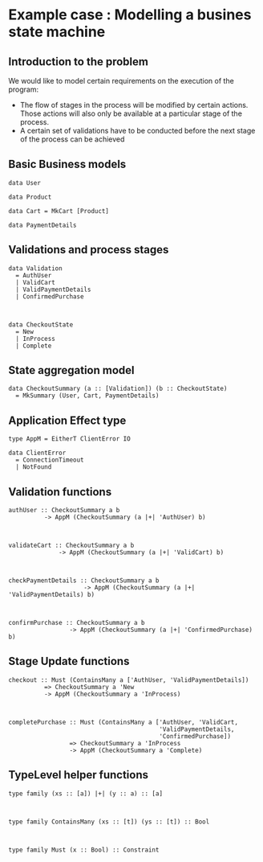 

# Example case : Modelling a busines state machine


## Introduction to the problem

We would like to model certain requirements on the execution of the program:

-   The flow of stages in the process will be modified by certain actions. Those actions will also only be available at a particular stage of the process.
-   A certain set of validations have to be conducted before the next stage of the process can be achieved


## Basic Business models

  

    data User

    data Product

    data Cart = MkCart [Product]

    data PaymentDetails


## Validations and process stages

  

    data Validation
      = AuthUser
      | ValidCart
      | ValidPaymentDetails
      | ConfirmedPurchase

  

    data CheckoutState
      = New
      | InProcess
      | Complete


## State aggregation model

  

    data CheckoutSummary (a :: [Validation]) (b :: CheckoutState)
      = MkSummary (User, Cart, PaymentDetails)


## Application Effect type

  

    type AppM = EitherT ClientError IO
    
    data ClientError
      = ConnectionTimeout
      | NotFound


## Validation functions

    
    authUser :: CheckoutSummary a b
              -> AppM (CheckoutSummary (a |+| 'AuthUser) b)

  

    validateCart :: CheckoutSummary a b
                  -> AppM (CheckoutSummary (a |+| 'ValidCart) b)

  

    checkPaymentDetails :: CheckoutSummary a b
                         -> AppM (CheckoutSummary (a |+| 'ValidPaymentDetails) b)

  

    confirmPurchase :: CheckoutSummary a b
                     -> AppM (CheckoutSummary (a |+| 'ConfirmedPurchase) b)


## Stage Update functions

  

    checkout :: Must (ContainsMany a ['AuthUser, 'ValidPaymentDetails])
              => CheckoutSummary a 'New
              -> AppM (CheckoutSummary a 'InProcess)

  

    completePurchase :: Must (ContainsMany a ['AuthUser, 'ValidCart,
                                              'ValidPaymentDetails,
                                              'ConfirmedPurchase])
                     => CheckoutSummary a 'InProcess
                     -> AppM (CheckoutSummary a 'Complete)


## TypeLevel helper functions

  

    type family (xs :: [a]) |+| (y :: a) :: [a]

  

    type family ContainsMany (xs :: [t]) (ys :: [t]) :: Bool

  

    type family Must (x :: Bool) :: Constraint

